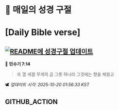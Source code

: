 # 🙏 매일의 성경 구절
# [Daily Bible verse]
## [![README에 성경구절 업데이트](https://github.com/DONGSUKA/first_test/actions/workflows/update-readme-bible.yml/badge.svg)](https://github.com/DONGSUKA/first_test/actions/workflows/update-readme-bible.yml)
<!-- START_BIBLE_VERSE -->
📖 **민수기 7:14**
> 또 열 세겔 무게의 금 그릇 하나라 그것에는 향을 채웠고

🕊️ _업데이트 시각: 2025-10-20 01:56:33 KST_
  <!-- END_BIBLE_VERSE -->
## GITHUB_ACTION
